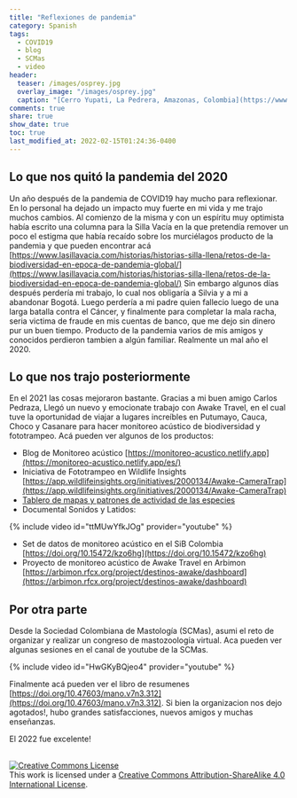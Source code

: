 ```yaml
---
title: "Reflexiones de pandemia"
category: Spanish
tags:   
  - COVID19
  - blog
  - SCMas
  - video
header:
  teaser: /images/osprey.jpg
  overlay_image: "/images/osprey.jpg"
  caption: "[Cerro Yupati, La Pedrera, Amazonas, Colombia](https://www.flickr.com/photos/diegolizcano/14734613538)"
comments: true
share: true
show_date: true
toc: true
last_modified_at: 2022-02-15T01:24:36-0400
---
```


## Lo que nos quitó la pandemia del 2020


Un año después de la pandemia de COVID19 hay mucho para reflexionar. En lo personal ha dejado un impacto muy fuerte en mi vida y me trajo muchos cambios. Al comienzo de la misma y con un espíritu muy optimista había escrito una columna para la Silla Vacía en la que pretendía remover un poco el estigma que había recaído sobre los murciélagos producto de la pandemia y que pueden encontrar acá [https://www.lasillavacia.com/historias/historias-silla-llena/retos-de-la-biodiversidad-en-epoca-de-pandemia-global/](https://www.lasillavacia.com/historias/historias-silla-llena/retos-de-la-biodiversidad-en-epoca-de-pandemia-global/) Sin embargo algunos días después perdería mi trabajo, lo cual nos obligaría a Silvia y a mi a abandonar Bogotá. Luego perdería a mi padre quien fallecio luego de una larga batalla contra el Cáncer, y finalmente para completar la mala racha, seria victima de fraude en mis cuentas de banco, que me dejo sin dinero pur un buen tiempo.  Producto de la pandemia varios de mis amigos y conocidos perdieron tambien a algún familiar. Realmente un mal año el 2020. 

## Lo que nos trajo posteriormente  

En el 2021 las cosas mejoraron bastante. Gracias a mi buen amigo Carlos Pedraza, Llegó un nuevo y emocionate trabajo con Awake Travel, en el cual tuve la oportunidad de viajar a lugares increíbles en Putumayo, Cauca, Choco y Casanare para hacer monitoreo acústico de biodiversidad y fototrampeo. Acá pueden ver algunos de los productos:
- Blog de Monitoreo acústico [https://monitoreo-acustico.netlify.app](https://monitoreo-acustico.netlify.app/es/)
- Iniciativa de Fototrampeo en Wildlife Insights [https://app.wildlifeinsights.org/initiatives/2000134/Awake-CameraTrap](https://app.wildlifeinsights.org/initiatives/2000134/Awake-CameraTrap)
- [Tablero de mapas y patrones de actividad de las especies](https://dlizcano.github.io/activity/)
- Documental Sonidos y Latidos: 

{% include video id="ttMUwYfkJOg" provider="youtube" %}  

- Set de datos de monitoreo acústico en el SiB Colombia [https://doi.org/10.15472/kzo6hg](https://doi.org/10.15472/kzo6hg)
- Proyecto de monitoreo acústico de Awake Travel en Arbimon [https://arbimon.rfcx.org/project/destinos-awake/dashboard](https://arbimon.rfcx.org/project/destinos-awake/dashboard)


## Por otra parte  


Desde la Sociedad Colombiana de Mastología (SCMas), asumi el reto de organizar y realizar un congreso de mastozoología virtual. Aca pueden ver algunas sesiones en el canal de youtube de la SCMas.  

{% include video id="HwGKyBQjeo4" provider="youtube" %}  

Finalmente acá pueden ver el libro de resumenes [https://doi.org/10.47603/mano.v7n3.312](https://doi.org/10.47603/mano.v7n3.312). Si bien la organizacion nos dejo agotados!, hubo grandes satisfacciones, nuevos amigos y muchas enseñanzas. 


<p> El 2022 fue excelente!  <br>
<br>
</p>

<a rel="license" href="http://creativecommons.org/licenses/by-sa/4.0/"><img alt="Creative Commons License" style="border-width:0" src="http://i.creativecommons.org/l/by-sa/4.0/88x31.png" /></a><br />This work is licensed under a <a rel="license" href="http://creativecommons.org/licenses/by-sa/4.0/">Creative Commons Attribution-ShareAlike 4.0 International License</a>.





